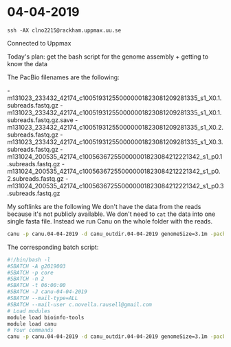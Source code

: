 # 04-04-2019

```console
ssh -AX clno2215@rackham.uppmax.uu.se

```

Connected to Uppmax

Today's plan: get the bash script for the genome assembly + getting to know the data 


The PacBio filenames are the following: 

-m131023_233432_42174_c100519312550000001823081209281335_s1_X0.1.subreads.fastq.gz
-m131023_233432_42174_c100519312550000001823081209281335_s1_X0.1.subreads.fastq.gz.save
-m131023_233432_42174_c100519312550000001823081209281335_s1_X0.2.subreads.fastq.gz
-m131023_233432_42174_c100519312550000001823081209281335_s1_X0.3.subreads.fastq.gz
-m131024_200535_42174_c100563672550000001823084212221342_s1_p0.1.subreads.fastq.gz
-m131024_200535_42174_c100563672550000001823084212221342_s1_p0.2.subreads.fastq.gz
-m131024_200535_42174_c100563672550000001823084212221342_s1_p0.3.subreads.fastq.gz

My softlinks are the following
We don't have the data from the reads because it's not publicly available. 
We don't need to `cat` the data into one single fasta file. Instead we run Canu on the whole folder with the reads. 


```bash
canu -p canu.04-04-2019 -d canu_outdir.04-04-2019 genomeSize=3.1m -pacbio-raw /home/clno2215/stunning-garbanzo/data/genomics/raw_data/*_PacBio_* 
```

The corresponding batch script:

```bash
#!/bin/bash -l
#SBATCH -A g2019003
#SBATCH -p core
#SBATCH -n 2
#SBATCH -t 06:00:00
#SBATCH -J canu-04-04-2019
#SBATCH --mail-type=ALL
#SBATCH --mail-user c.novella.rausell@gmail.com
# Load modules
module load bioinfo-tools
module load canu
# Your commands
canu -p canu.04-04-2019 -d canu_outdir.04-04-2019 genomeSize=3.1m -pacbio-raw /home/clno2215/stunning-garbanzo/data/genomics/raw_data/*_PacBio_* 
```
